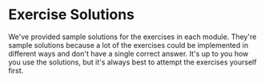 # Exercise Solutions

We've provided sample solutions for the exercises in each module. They're sample solutions because a lot of the exercises could be implemented in different ways and don't have a single correct answer. It's up to you how you use the solutions, but it's always best to attempt the exercises yourself first.
